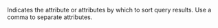 Indicates the attribute or attributes by which to sort query results. Use a comma to separate attributes.
